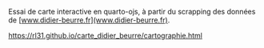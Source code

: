 Essai de carte interactive en quarto-ojs, à partir du scrapping des données de [www.didier-beurre.fr](www.didier-beurre.fr).

https://rl31.github.io/carte_didier_beurre/cartographie.html

